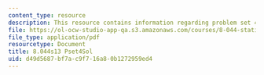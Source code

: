 ```yaml
---
content_type: resource
description: This resource contains information regarding problem set 4 solution.
file: https://ol-ocw-studio-app-qa.s3.amazonaws.com/courses/8-044-statistical-physics-i-spring-2013/d49d5687bf7ac9f716a80b1272959ed4_MIT8_044S13_pss4.pdf
file_type: application/pdf
resourcetype: Document
title: 8.044s13 Pset4Sol
uid: d49d5687-bf7a-c9f7-16a8-0b1272959ed4
---
```


